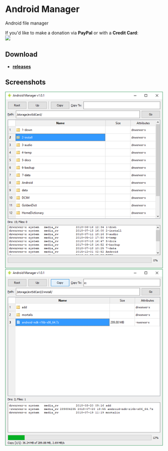 # Android Manager

Android file manager

If you'd like to make a donation via **PayPal** or with a **Credit Card**:  
<a href="https://www.paypal.com/donate/?cmd=_s-xclick&hosted_button_id=4U6VKXLGU6LLU&source=url&locale.x=en_US" target="_blank"><img src="https://i.postimg.cc/SK6PSLtb/btn-donate.png" width="120"></a>

## Download

- [**releases**](https://github.com/mortalis13/Android-Manager-Qt/releases)

## Screenshots

![Image_1](_img/android-manager-1.png)<br>
![Image_1](_img/android-manager-2.png)<br>
